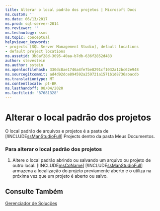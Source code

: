 ```yaml
---
title: Alterar o local padrão dos projetos | Microsoft Docs
ms.custom: ''
ms.date: 06/13/2017
ms.prod: sql-server-2014
ms.reviewer: ''
ms.technology: ssms
ms.topic: conceptual
helpviewer_keywords:
- projects [SQL Server Management Studio], default locations
- default project locations
ms.assetid: 3b8af28d-3095-40aa-b7db-636f2852d483
author: stevestein
ms.author: sstein
ms.openlocfilehash: 330dc8ae1746a4fe7be8291cf1032a12bc62e948
ms.sourcegitcommit: ad4d92dce894592a259721a1571b1d8736abacdb
ms.translationtype: MT
ms.contentlocale: pt-BR
ms.lasthandoff: 08/04/2020
ms.locfileid: "87681328"
---
```

# <a name="change-the-default-location-for-projects"></a>Alterar o local padrão dos projetos
  O local padrão de arquivos e projetos é a pasta de [!INCLUDE[ssManStudioFull](../../includes/ssmanstudiofull-md.md)] Projects dentro da pasta Meus Documentos.  
  
### <a name="to-change-the-default-location-for-projects"></a>Para alterar o local padrão dos projetos  
  
1.  Altere o local padrão abrindo ou salvando um arquivo ou projeto de outro local. [!INCLUDE[msCoName](../../includes/msconame-md.md)] [!INCLUDE[ssManStudioFull](../../includes/ssmanstudiofull-md.md)] armazena a localização do projeto previamente aberto e o utiliza na próxima vez que um projeto é aberto ou salvo.  
  
## <a name="see-also"></a>Consulte Também  
 [Gerenciador de Soluções](solution-explorer.md)  
  
  
